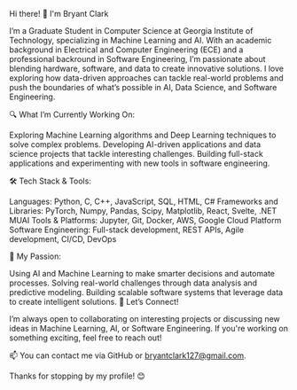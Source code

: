 Hi there! 👋 I'm Bryant Clark

I’m a Graduate Student in Computer Science at Georgia Institute of Technology, specializing in Machine Learning and AI. 
With an academic background in Electrical and Computer Engineering (ECE) and a professional backround in Software Engineering, 
I’m passionate about blending hardware, software, and data to create innovative solutions. 
I love exploring how data-driven approaches can tackle real-world problems and push the boundaries of what’s possible in AI, 
Data Science, and Software Engineering.

🔍 What I’m Currently Working On:

Exploring Machine Learning algorithms and Deep Learning techniques to solve complex problems.
Developing AI-driven applications and data science projects that tackle interesting challenges.
Building full-stack applications and experimenting with new tools in software engineering.

🛠️ Tech Stack & Tools:

Languages: Python, C, C++, JavaScript, SQL, HTML, C# 
Frameworks and Libraries: PyTorch, Numpy, Pandas, Scipy, Matplotlib, React, Svelte, .NET MUAI
Tools & Platforms: Jupyter, Git, Docker, AWS, Google Cloud Platform
Software Engineering: Full-stack development, REST APIs, Agile development, CI/CD, DevOps

🚀 My Passion:

Using AI and Machine Learning to make smarter decisions and automate processes.
Solving real-world challenges through data analysis and predictive modeling.
Building scalable software systems that leverage data to create intelligent solutions.
💬 Let’s Connect!

I’m always open to collaborating on interesting projects or discussing new ideas in Machine Learning, AI, or Software Engineering. If you're working on something exciting, feel free to reach out!

📫 You can contact me via GitHub or bryantclark127@gmail.com.

Thanks for stopping by my profile! 😊

